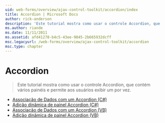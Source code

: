 ```yaml
---
uid: web-forms/overview/ajax-control-toolkit/accordion/index
title: Accordion | Microsoft Docs
author: rick-anderson
description: 'Este tutorial mostra como usar o controle Accordion, que contém vários painéis e permite aos usuários exibir um por vez.'
ms.author: riande
ms.date: 11/11/2011
ms.assetid: afd41278-b4c5-43ee-9845-2b665932dcff
msc.legacyurl: /web-forms/overview/ajax-control-toolkit/accordion
msc.type: chapter
---
```

<a name="accordion"></a>Accordion
====================
> Este tutorial mostra como usar o controle Accordion, que contém vários painéis e permite aos usuários exibir um por vez.


- [Associação de Dados com um Accordion (C#)](databinding-to-an-accordion-cs.md)
- [Adição dinâmica de painel Accordion (C#)](dynamically-adding-an-accordion-pane-cs.md)
- [Associação de Dados com um Accordion (VB)](databinding-to-an-accordion-vb.md)
- [Adição dinâmica de painel Accordion (VB)](dynamically-adding-an-accordion-pane-vb.md)
